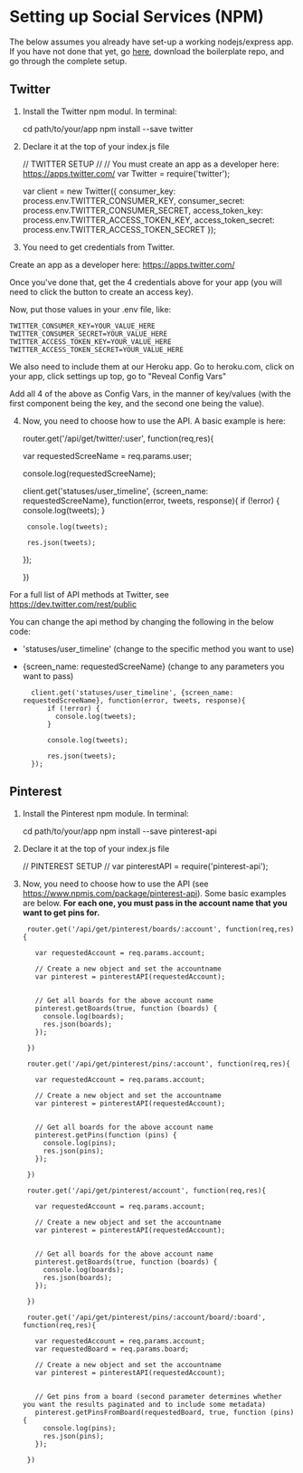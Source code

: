 Setting up Social Services (NPM)
================================

The below assumes you already have set-up a working nodejs/express app. If you have not done that yet, go [here](https://github.com/sslover/node-express-api-boilerplate), download the boilerplate repo, and go through the complete setup.

Twitter
-------

1) Install the Twitter npm modul. In terminal:

	cd path/to/your/app
	npm install --save twitter

2) Declare it at the top of your index.js file

	// TWITTER SETUP //
	// You must create an app as a developer here: https://apps.twitter.com/
	var Twitter = require('twitter');
	 
	var client = new Twitter({
	  consumer_key: process.env.TWITTER_CONSUMER_KEY,
	  consumer_secret: process.env.TWITTER_CONSUMER_SECRET,
	  access_token_key: process.env.TWITTER_ACCESS_TOKEN_KEY,
	  access_token_secret: process.env.TWITTER_ACCESS_TOKEN_SECRET
	});

3) You need to get credentials from Twitter.

Create an app as a developer here: https://apps.twitter.com/

Once you've done that, get the 4 credentials above for your app (you will need to click the button to create an access key).

Now, put those values in your .env file, like:

	TWITTER_CONSUMER_KEY=YOUR_VALUE_HERE
	TWITTER_CONSUMER_SECRET=YOUR_VALUE_HERE
	TWITTER_ACCESS_TOKEN_KEY=YOUR_VALUE_HERE
	TWITTER_ACCESS_TOKEN_SECRET=YOUR_VALUE_HERE

We also need to include them at our Heroku app. Go to heroku.com, click on your app, click settings up top, go to "Reveal Config Vars"

Add all 4 of the above as Config Vars, in the manner of key/values (with the first component being the key, and the second one being the value).

4) Now, you need to choose how to use the API. A basic example is here:

	router.get('/api/get/twitter/:user', function(req,res){

	  var requestedScreeName = req.params.user;

	  console.log(requestedScreeName);

	  client.get('statuses/user_timeline', {screen_name: requestedScreeName}, function(error, tweets, response){
	    if (!error) {
	      console.log(tweets);
	    }

	    console.log(tweets);

	    res.json(tweets);
	  });  

	})

For a full list of API methods at Twitter, see https://dev.twitter.com/rest/public

You can change the api method by changing the following in the below code:

* 'statuses/user_timeline' (change to the specific method you want to use)
* {screen_name: requestedScreeName} (change to any parameters you want to pass)

		client.get('statuses/user_timeline', {screen_name: requestedScreeName}, function(error, tweets, response){
			if (!error) {
			  console.log(tweets);
			}

			console.log(tweets);

			res.json(tweets);
		});

Pinterest
---------

1) Install the Pinterest npm module. In terminal:

	cd path/to/your/app
	npm install --save pinterest-api

2) Declare it at the top of your index.js file

	// PINTEREST SETUP //
	var pinterestAPI = require('pinterest-api');

3) Now, you need to choose how to use the API (see https://www.npmjs.com/package/pinterest-api). Some basic examples are below. **For each one, you must pass in the account name that you want to get pins for.**

		router.get('/api/get/pinterest/boards/:account', function(req,res){

		  var requestedAccount = req.params.account;

		  // Create a new object and set the accountname 
		  var pinterest = pinterestAPI(requestedAccount);


		  // Get all boards for the above account name 
		  pinterest.getBoards(true, function (boards) {
		    console.log(boards);
		    res.json(boards);      
		  }); 

		})

		router.get('/api/get/pinterest/pins/:account', function(req,res){

		  var requestedAccount = req.params.account;

		  // Create a new object and set the accountname 
		  var pinterest = pinterestAPI(requestedAccount);


		  // Get all boards for the above account name 
		  pinterest.getPins(function (pins) {
		    console.log(pins);
		    res.json(pins);      
		  }); 

		})

		router.get('/api/get/pinterest/account', function(req,res){

		  var requestedAccount = req.params.account;

		  // Create a new object and set the accountname 
		  var pinterest = pinterestAPI(requestedAccount);


		  // Get all boards for the above account name 
		  pinterest.getBoards(true, function (boards) {
		    console.log(boards);
		    res.json(boards);      
		  }); 

		})

		router.get('/api/get/pinterest/pins/:account/board/:board', function(req,res){

		  var requestedAccount = req.params.account;
		  var requestedBoard = req.params.board;

		  // Create a new object and set the accountname 
		  var pinterest = pinterestAPI(requestedAccount);


		  // Get pins from a board (second parameter determines whether you want the results paginated and to include some metadata) 
		  pinterest.getPinsFromBoard(requestedBoard, true, function (pins) {
		    console.log(pins);
		    res.json(pins);
		  });

		})




